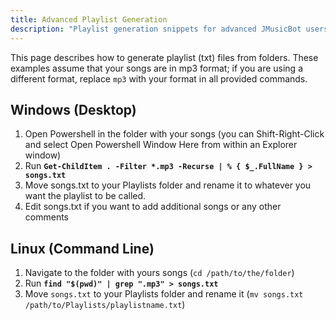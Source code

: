 ```yaml
---
title: Advanced Playlist Generation
description: "Playlist generation snippets for advanced JMusicBot users"
---
```


This page describes how to generate playlist (txt) files from folders. These examples assume that your songs are in mp3 format; if you are using a different format, replace `mp3` with your format in all provided commands.

## Windows (Desktop)
1. Open Powershell in the folder with your songs (you can Shift-Right-Click and select Open Powershell Window Here from within an Explorer window)
2. Run **`Get-ChildItem . -Filter *.mp3 -Recurse | % { $_.FullName } > songs.txt`**
3. Move songs.txt to your Playlists folder and rename it to whatever you want the playlist to be called.
4. Edit songs.txt if you want to add additional songs or any other comments

## Linux (Command Line)
1. Navigate to the folder with yours songs (`cd /path/to/the/folder`)
2. Run **`find "$(pwd)" | grep ".mp3" > songs.txt`**
3. Move `songs.txt` to your Playlists folder and rename it (`mv songs.txt /path/to/Playlists/playlistname.txt`)
